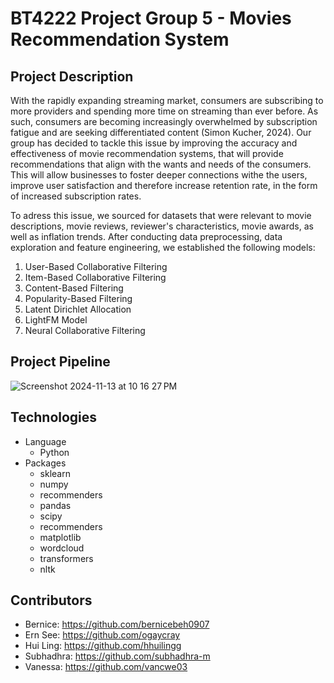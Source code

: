 # BT4222 Project Group 5 - Movies Recommendation System

## Project Description 

With the rapidly expanding streaming market, consumers are subscribing to more providers and spending more time on streaming than ever before. As such, consumers are becoming increasingly overwhelmed by subscription fatigue and are seeking differentiated content (Simon Kucher, 2024). Our group has decided to tackle this issue by improving the accuracy and effectiveness of movie recommendation systems, that will provide recommendations that align with the wants and needs of the consumers. This will allow businesses to foster deeper connections withe the users, improve user satisfaction and therefore increase retention rate, in the form of increased subscription rates.

To adress this issue, we sourced for datasets that were relevant to movie descriptions, movie reviews, reviewer's characteristics, movie awards, as well as inflation trends. After conducting data preprocessing, data exploration and feature engineering, we established the following models:


1. User-Based Collaborative Filtering
2. Item-Based Collaborative Filtering
3. Content-Based Filtering
4. Popularity-Based Filtering
5. Latent Dirichlet Allocation
6. LightFM Model
7. Neural Collaborative Filtering
    

## Project Pipeline

![Screenshot 2024-11-13 at 10 16 27 PM](https://github.com/user-attachments/assets/48eeb312-46d7-4454-be2a-48b2f06de836)


## Technologies
- Language
  - Python
- Packages
  - sklearn
  - numpy
  - recommenders
  - pandas
  - scipy
  - recommenders
  - matplotlib
  - wordcloud
  - transformers
  - nltk

## Contributors
- Bernice: https://github.com/bernicebeh0907
- Ern See: https://github.com/ogaycray
- Hui Ling: https://github.com/hhuilingg
- Subhadhra: https://github.com/subhadhra-m
- Vanessa: https://github.com/vancwe03


